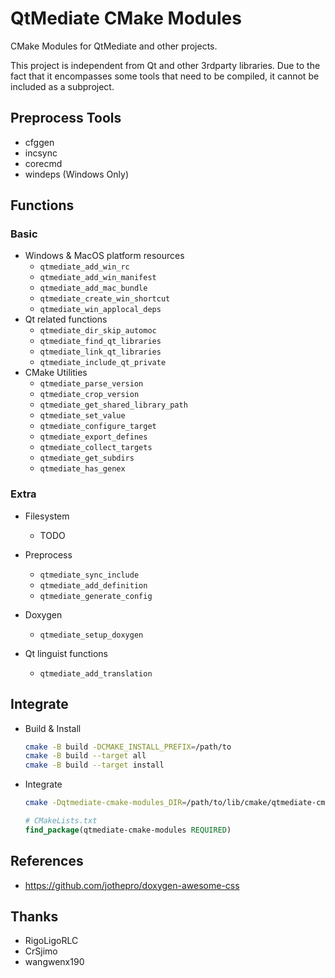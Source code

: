 # QtMediate CMake Modules

CMake Modules for QtMediate and other projects.

This project is independent from Qt and other 3rdparty libraries. Due to the fact that it encompasses some tools that need to be compiled, it cannot be included as a subproject.

## Preprocess Tools

+ cfggen
+ incsync
+ corecmd
+ windeps (Windows Only)

## Functions

### Basic
+ Windows & MacOS platform resources
    + `qtmediate_add_win_rc`
    + `qtmediate_add_win_manifest`
    + `qtmediate_add_mac_bundle`
    + `qtmediate_create_win_shortcut`
    + `qtmediate_win_applocal_deps`
+ Qt related functions
    + `qtmediate_dir_skip_automoc`
    + `qtmediate_find_qt_libraries`
    + `qtmediate_link_qt_libraries`
    + `qtmediate_include_qt_private`
+ CMake Utilities
    + `qtmediate_parse_version`
    + `qtmediate_crop_version`
    + `qtmediate_get_shared_library_path`
    + `qtmediate_set_value`
    + `qtmediate_configure_target`
    + `qtmediate_export_defines`
    + `qtmediate_collect_targets`
    + `qtmediate_get_subdirs`
    + `qtmediate_has_genex`

### Extra
+ Filesystem
    + TODO
+ Preprocess
    + `qtmediate_sync_include`
    + `qtmediate_add_definition`
    + `qtmediate_generate_config`

+ Doxygen
    + `qtmediate_setup_doxygen`

+ Qt linguist functions
    + `qtmediate_add_translation`

## Integrate

+ Build & Install
    ```sh
    cmake -B build -DCMAKE_INSTALL_PREFIX=/path/to
    cmake -B build --target all
    cmake -B build --target install
    ```

+ Integrate
    ```sh
    cmake -Dqtmediate-cmake-modules_DIR=/path/to/lib/cmake/qtmediate-cmake-modules ...
    ```
    ```cmake
    # CMakeLists.txt
    find_package(qtmediate-cmake-modules REQUIRED)
    ```

## References

+ https://github.com/jothepro/doxygen-awesome-css

## Thanks

+ RigoLigoRLC
+ CrSjimo
+ wangwenx190